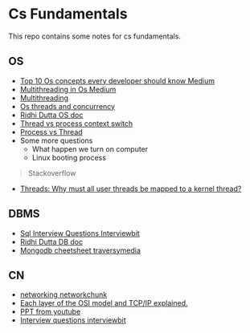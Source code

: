 # Cs Fundamentals

This repo contains some notes for cs fundamentals.

## OS

- [Top 10 Os concepts every developer should know Medium](https://medium.com/cracking-the-data-science-interview/the-10-operating-system-concepts-software-developers-need-to-remember-480d0734d710)
- [Multithreading in Os Medium](https://medium.com/@demozeik/quest-02-03-multithreading-in-operating-system-bfa2d2194a83)
- [Multithreading](https://medium.com/@ayushranjan_63500/intro-to-multi-threading-4e700333efc1)
- [Os threads and concurrency](https://medium.com/@akhandmishra/operating-system-threads-and-concurrency-aec2036b90f8)
- [Ridhi Dutta OS doc](https://docs.google.com/document/d/1UJme6UuNMkfJvCObR3gl8ux5qWTCtyQSMKSog1m_rRw/edit)
- [Thread vs process context switch](https://stackoverflow.com/questions/5440128/thread-context-switch-vs-process-context-switch)
- [Process vs Thread](https://www.backblaze.com/blog/whats-the-diff-programs-processes-and-threads/)
- Some more questions
  - What happen we turn on computer
  - Linux booting process 
  

> Stackoverflow
- [Threads: Why must all user threads be mapped to a kernel thread?](https://stackoverflow.com/questions/14791278/threads-why-must-all-user-threads-be-mapped-to-a-kernel-thread)

## DBMS

- [Sql Interview Questions Interviewbit](https://www.interviewbit.com/sql-interview-questions/)
- [Ridhi Dutta DB doc](https://docs.google.com/document/d/1KZ5mxEwyWjnHyh7ZG8IJtalDpqf-zvRIUC0BS5mpZ-o/edit)
- [Mongodb cheetsheet traversymedia](https://gist.github.com/bradtraversy/f407d642bdc3b31681bc7e56d95485b6)


## CN 
- [networking networkchunk](https://www.youtube.com/playlist?list=PLIhvC56v63IJVXv0GJcl9vO5Z6znCVb1P)
- [Each layer of the OSI model and TCP/IP explained.](https://www.youtube.com/watch?v=kCuyS7ihr_E&ab_channel=danscourses)
- [PPT from youtube](https://drive.google.com/file/d/1i1KT_mE-pfsasubSGWZST91XLDGwEfMU/view)
- [Interview questions interviewbit](https://www.interviewbit.com/networking-interview-questions/)

